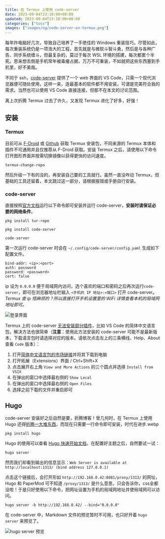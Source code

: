 ```yaml
---
title: 在 Termux 上使用 code-server
date: 2023-09-04T23:18:00+08:00
updated: 2023-09-04T23:18:00+08:00
categories: ["toss"]
images: ["images/og/code-server-on-termux.png"]
---
```


每年炸电脑好几次，导致自己培养了一手绝佳的 Windows 重装技巧，尽管如此，每次重装系统仍是一项浩大的工程，首先就是与微软斗智斗勇，然后是与各种广告、同步系统缠斗，但最复杂的，莫过于每次 WSL 环境的搭建，每次都累个半死。思来想去倒是手机常年被毒瘤占据，万万不可重装，不如就把这些东西塞到手机里，好不美哉。

<!--more-->

不同于 ssh，[code-server](https://coder.com/docs/code-server/latest) 提供了一个 web 界面的 VS Code，只需一个现代浏览器便可随处使用，这样一来，连最基本的软件都不用安装，可谓是完美符合我的需求。当然也可以使用 VS Code 直接连接，但那不在本文的讨论范围。

离上次折腾 Termux 过去了许久，又发现 Termux 进化了好多，好强！

## 安装

### Termux

目前可从 [F-Droid](https://f-droid.org/en/packages/com.termux) 或 [Github](https://github.com/termux/termux-app/releases) 获取 Termux 安装包，不同来源的 Termux 本体和插件不可通用并且仅推荐从 F-Droid 获取。安装 Termux 之后，请使用以下命令打开图形界面并按需切换镜像以获得更快的访问速度。

```
termux-change-repo
```

然后升级一下有的没的，再安装自己要的工具就行。虽然一直没咋动 Termux，但基础的工具还留着，本文跳过这一部分，请根据报错或手册自行安装。

### code-server

直接按照[官方文档](https://coder.com/docs/code-server/latest/termux#install)运行以下命令即可安装并运行 code-server，**安装时请保证必要的网络条件**。

```
pkg install tur-repo

pkg install code-server

code-server
```

第一次运行 code-server 时会在 `~/.config/code-server/config.yaml` 生成如下配置文件。

```
bind-addr: <ip>:<port>
auth: password
password: <password>
cert: false
```

ip 设为 `0.0.0.0` 便于局域网内访问，选个喜欢的端口和密码之后再次运行`code-server`，即可在浏览器地址栏输入 `<手机的 IP 地址>:<端口>` 打开 code-server。*Termux 查 ip 怪麻烦的？所以直接打开手机设置里的 WiFi 详情查看本机的局域网地址即可。*

![登录界面](/images/code-server-on-termux/code-server-login.webp)

Termux 上的 code-server [无法安装部分插件](https://coder.com/docs/code-server/latest/termux#many-extensions-including-language-packs-fail-to-install)，比如 VS Code 的简体中文语言包，解决方法也很简单（**注意**：使用此方法安装的 code-server 可能不是最新版本，下载语言包时请选择对应的版本。请依次点击左上的三条横线、Help、About 查看 `Code` 版本）：

1. 打开[简体中文语言包的市场链接](https://open-vsx.org/extension/MS-CEINTL/vscode-language-pack-zh-hans)并将其下载到电脑
1. 打开拓展（Extensions）界面 / Ctrl+Shift+X
1. 点击展开右上角 `View and More Actions` 的三个圆点并选择 `Install from VSIX`
1. 在弹出的窗口中选择最右侧的 `Show Local`
1. 在弹出的窗口中选择最右侧的 `Open Files`
1. 选择之前下载的文件并重启即可

## Hugo

code-server 安装好之后自然是要，折腾博客！曾几何时，在 Termux 上使用 Hugo 还得[折腾一大堆东西](../hugo-on-termux/)，而现在只需要一行命令即可安装，时代在进步.webp

```
pkg install hugo
```

Hugo 的使用可以查看 [Hugo 快速开始文档](https://gohugo.io/getting-started/quick-start/)，在配置好主题之后，自然要试一试：

```
hugo server
```

然而我们却看到输出的信息显示：`Web Server is available at http://localhost:1313/ (bind address 127.0.0.1)`

点击这个链接后，会打开形如 `http://192.168.0.42:8081/proxy/1313/` 的网址，Hugo 和 PaperMod 可不知道 `/proxy/1313/` 是什么意思，只会告诉你，css全都没啦！于是只好使用以下命令，把网址设置为手机的局域网地址并使局域网可以访问。

```
hugo server -b http://192.168.0.42/ --bind="0.0.0.0"
```

在 code-server 中，Markdown 文件的预览暂时不可用，也只好开着 `hugo server` 来预览了。

![hugo server 预览](/images/code-server-on-termux/hugo-server.webp)